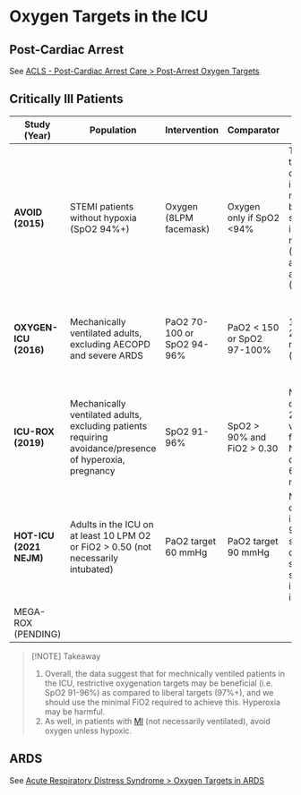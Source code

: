 # Oxygen Targets in the ICU
## Post-Cardiac Arrest
See [ACLS - Post-Cardiac Arrest Care > Post-Arrest Oxygen Targets](ACLS%20-%20Post-Cardiac%20Arrest%20Care#Post-Arrest%20Oxygen%20Targets)

## Critically Ill Patients
| Study (Year)            | Population                                                                                              | Intervention               | Comparator                 | Outcome                                                                                                                  | Comment                                                             |
| ----------------------- | ------------------------------------------------------------------------------------------------------- | -------------------------- | -------------------------- | ------------------------------------------------------------------------------------------------------------------------ | ------------------------------------------------------------------- |
| **AVOID (2015)**        | STEMI patients without hypoxia (SpO2 94%+)                                                              | Oxygen (8LPM facemask)     | Oxygen only if SpO2 <94%   | Trend towards decreased in-hospital mortality, but significant increase in recurrent MI (NNH=22) and arrhythmia (NNH=11) | Unblinded study, O2 not titrated in intervention.                   |
| **OXYGEN-ICU (2016)**   | Mechanically ventilated adults, excluding AECOPD and severe ARDS                                         | PaO2 70-100 or SpO2 94-96% | PaO2 < 150 or SpO2 97-100% | 11.6% vs 20.2% ICU mortality (p=0.01)                                                                                    | single centre study, unbalanced groups (favouring intervention arm) |
| **ICU-ROX (2019)**      | Mechanically ventilated adults, excluding patients requiring avoidance/presence of hyperoxia, pregnancy | SpO2 91-96%                | SpO2 > 90% and FiO2 > 0.30 | No difference in 28-day ventilator free days. No difference in 6-month mortality.                                        | Largest such trial, better internal validity than OXYGEN-ICU        |
| **HOT-ICU (2021 NEJM)** | Adults in the ICU on at least 10 LPM O2 or FiO2 > 0.50 (not necessarily intubated)                                                 | PaO2 target 60 mmHg        | PaO2 target 90 mmHg        | No differences in death at 90 days, life support dependence, shock, MI, stroke, intestinal ischemia.                                                                                                                         |                                                                     |
| MEGA-ROX (PENDING)      |                                                                                                         |                            |                            |                                                                                                                          |                                                                     |

> [!NOTE] Takeaway
> 1. Overall, the data suggest that for mechnically ventiled patients in the ICU, restrictive oxygenation targets may be beneficial (i.e. SpO2 91-96%) as compared to liberal targets (97%+), and we should use the minimal FiO2 required to achieve this. Hyperoxia may be harmful.
> 2. As well, in patients with [MI](../../Cardiology/Ischemic%20Heart%20Disease/Thrombotic%20Disease/ACS.md) (not necessarily ventilated), avoid oxygen unless hypoxic.

## ARDS
See [Acute Respiratory Distress Syndrome > Oxygen Targets in ARDS](Acute%20Respiratory%20Distress%20Syndrome#Oxygen%20Targets%20in%20ARDS)